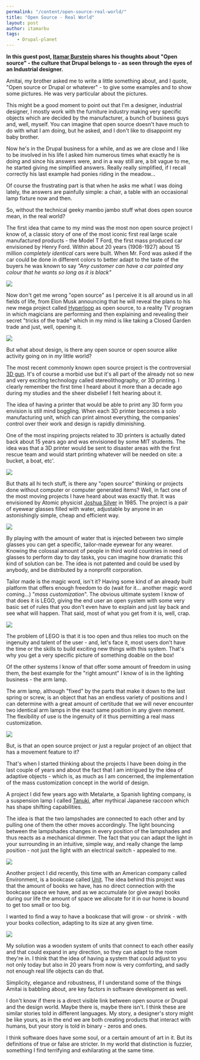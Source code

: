```yaml
---
permalink: "/content/open-source-real-world/"
title: "Open Source - Real World"
layout: post
author: itamarbu
tags:
    - Drupal-planet
---
```

__In this guest post, [Itamar Burstein](http://www.itamarburstein.com/) shares his thoughts about "Open source" - the culture that Drupal belongs to - as seen through the eyes of an Industrial designer.__

Amitai, my brother asked me to write a little something about, and I quote, "Open source or Drupal or whatever" - to give some examples and to show some pictures. He was very particular about the pictures.

This might be a good moment to point out that I'm a designer, industrial designer, I mostly work with the furniture industry making very specific objects which are decided by the manufacturer, a bunch of business guys and, well, myself.  You can imagine that open source doesn't have much to do with what I am doing, but he asked, and I don't like to disappoint my baby brother.

<!-- more -->

Now he's in the Drupal business for a while, and as we are close and I like to be involved in his life I asked him numerous times what exactly he is doing and since his answers were, and in a way still are, a bit vague to me, he started giving me simplified answers. Really really simplified, if I recall correctly his last example had ponies riding in the meadow...

Of course the frustrating part is that when he asks me what I was doing lately, the answers are painfully simple: a chair, a table with an occasional lamp fixture now and then.

So, without the technical geeky mambo jambo stuff what does open source mean, in the real world?

The first idea that came to my mind was the most non open source project I know of, a classic story of one of the most iconic first real large scale manufactured products - the Model T Ford, the first mass produced car envisioned by Henry Ford. Within about 20 years (1908-1927) about 15 million _completely identical_ cars were built. When Mr. Ford was asked if the car could be done in different colors to better adapt to the taste of the buyers he was known to say _"Any customer can have a car painted any colour that he wants so long as it is black"_

<div class="thumbnail">
  <img src="/assets/images/posts/open-source-real-world/image1.jpg" />
</div>

Now don't get me wrong "open source" as I perceive it is all around us in all fields of life, from Elon Musk announcing that he will reveal the plans to his new mega project called [Hyperloop](http://en.wikipedia.org/wiki/Hyperloop) as open source, to a reality TV program in which magicians are performing and then explaining and revealing their secret "tricks of the trade" which in my mind is like taking a Closed Garden trade and just, well, opening it.

<div class="thumbnail">
  <img src="/assets/images/posts/open-source-real-world/image2.jpg" />
</div>

But what about design, is there any open source or open source alike activity going on in _my_ little world?

The most recent commonly known open source project is the controversial [3D
gun](http://www.engineering.com/3DPrinting/3DPrintingArticles/ArticleID/6103/The-First-Commercial-3D-Printed-Metal-Gun-Part.aspx).
It's of course a morbid use but it's all part of the already not so new and very exciting
technology called stereolithography, or 3D printing. I clearly remember the first time I heard about it more than a decade ago during my studies and the sheer disbelief I felt hearing about it.

The idea of having a printer that would be able to print any 3D form you envision is still mind boggling. When each 3D printer becomes a solo manufacturing unit, which can print almost everything, the companies' control over their work and design is rapidly diminishing.

One of the most inspiring projects related to 3D printers is actually dated back about 15 years ago and was envisioned by some MIT students. The idea was that a 3D printer would be sent to disaster areas with the first rescue team and would start printing whatever will be needed on site: a bucket, a boat, etc'.

<div class="thumbnail">
  <img src="/assets/images/posts/open-source-real-world/image3.jpg" />
</div>

But thats all hi tech stuff, is there any "open source" thinking or projects done without computer or computer generated items?
Well, in fact one of the most moving projects I have heard about was exactly that. It was envisioned by Atomic physicist [Joshua Silver](http://www.ted.com/talks/josh_silver_demos_adjustable_liquid_filled_eyeglasses.html) in 1985. The project is a pair of eyewear glasses filled with water, adjustable by anyone in an astonishingly simple, cheap and efficient way.

<div class="thumbnail">
  <img src="/assets/images/posts/open-source-real-world/image4.jpg" />
</div>

 By playing with the amount of water that is injected between two simple glasses you can get a specific, tailor-made eyewear for any wearer. Knowing the colossal amount of people in third world countries in need of glasses to perform day to day tasks, you can imagine how dramatic this kind of solution can be. The idea is not patented and could be used by anybody, and be distributed by a nonprofit corporation.

Tailor made is the magic word, isn't it? Having some kind of an already built platform that offers enough freedom to do (wait for it... another magic word coming...) "_mass customization_". The obvious ultimate system I know of that does it is LEGO, giving the end user an open system with some very basic set of rules that you don't even have to explain and just lay back and see what will happen.
That said, most of what you get from it is, well, crap.

<div class="thumbnail">
  <img src="/assets/images/posts/open-source-real-world/image5.jpg" />
</div>

The problem of LEGO is that it is too open and thus relies too much on the ingenuity and talent of the user - and, let's face it, most users don't have the time or the skills to build exciting new things with this system. That's why you get a very specific picture of something doable on the box!

Of the other systems I know of that offer some amount of freedom in using them, the best example for the "right amount" I know of is in the lighting business - the arm lamp.

The arm lamp, although "fixed" by the parts that make it down to the last spring or screw, is an object that has an endless variety of positions and I can determine with a great amount of certitude that we will never encounter two identical arm lamps in the exact same position in any given moment. The flexibility of use is the ingenuity of it thus permitting a real mass customization.

<div class="thumbnail">
  <img src="/assets/images/posts/open-source-real-world/image6.jpg" />
</div>

But, is that an open source project or just a regular project of an object that has a movement feature to it?

That's when I started thinking about the projects I have been doing in the last couple of years and about the fact that I am intrigued by the idea of adaptive objects - which is, as much as I am concerned, the implementation of the mass customization concept in the world of design.

A project I did few years ago with Metalarte, a Spanish lighting company, is a suspension lamp I called [Tanuki](http://www.itamarburstein.com/works/tanuki-lamp), after mythical Japanese raccoon which has shape shifting capabilities.

The idea is that the two lampshades are connected to each other and by pulling one of them the other moves accordingly. The light bouncing between the lampshades changes in every position of the lampshades and thus reacts as a mechanical dimmer.
The fact that you can adapt the light in your surrounding in an intuitive, simple way, and really change the lamp position - not just the light with an electrical switch - appealed to me.

<div class="thumbnail">
  <img src="/assets/images/posts/open-source-real-world/image7.jpg" />
</div>


Another project I did recently, this time with an American company called Environment, is a bookcase called [Unit](http://www.itamarburstein.com/works/unit-library). The idea behind this project was that the amount of books we have, has no direct connection with the bookcase space we have, and as we accumulate (or give away) books during our life the amount of space we allocate for it in our home is bound to get too small or too big.

I wanted to find a way to have a bookcase that will grow - or shrink - with your books collection, adapting to its size at any given time.

<div class="thumbnail">
  <img src="/assets/images/posts/open-source-real-world/image8.jpg" />
</div>

My solution was a wooden system of units that connect to each other easily and that could expand in any direction, so they can adapt to the room they're in.
I think that the idea of having a system that could adjust to you not only today but also in 20 years from now is very comforting, and sadly not enough real life objects can do that.

Simplicity, elegance and robustness, if I understand some of the things Amitai is babbling about, are key factors in software development as well.

I don't know if there is a direct visible link between open source or Drupal and the design world. Maybe there is, maybe there isn't. I think these are similar stories told in different languages. My story, a designer's story might be like yours, as in the end we are both creating products that interact with humans, but your story is told in binary - zeros and ones.

I think software does have some soul, or a certain amount of art in it. But its definitions of true or false are stricter. In my world that distinction is fuzzier, something I find terrifying and exhilarating at the same time.
